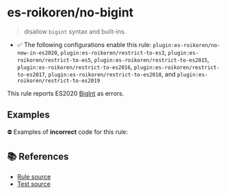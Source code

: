 # es-roikoren/no-bigint
> disallow `bigint` syntax and built-ins.

- ✅ The following configurations enable this rule: `plugin:es-roikoren/no-new-in-es2020`, `plugin:es-roikoren/restrict-to-es3`, `plugin:es-roikoren/restrict-to-es5`, `plugin:es-roikoren/restrict-to-es2015`, `plugin:es-roikoren/restrict-to-es2016`, `plugin:es-roikoren/restrict-to-es2017`, `plugin:es-roikoren/restrict-to-es2018`, and `plugin:es-roikoren/restrict-to-es2019`

This rule reports ES2020 [BigInt](https://github.com/tc39/proposal-bigint) as errors.

## Examples

⛔ Examples of **incorrect** code for this rule:

<eslint-playground type="bad" code="/*eslint es-roikoren/no-bigint: error */
let a = 100n
let b = BigInt(100)
let c = new BigInt64Array(10)
let d = new BigUint64Array(10)
" />

## 📚 References

- [Rule source](https://github.com/roikoren755/eslint-plugin-es/blob/v0.0.0/src/rules/no-bigint.ts)
- [Test source](https://github.com/roikoren755/eslint-plugin-es/blob/v0.0.0/tests/src/rules/no-bigint.ts)
